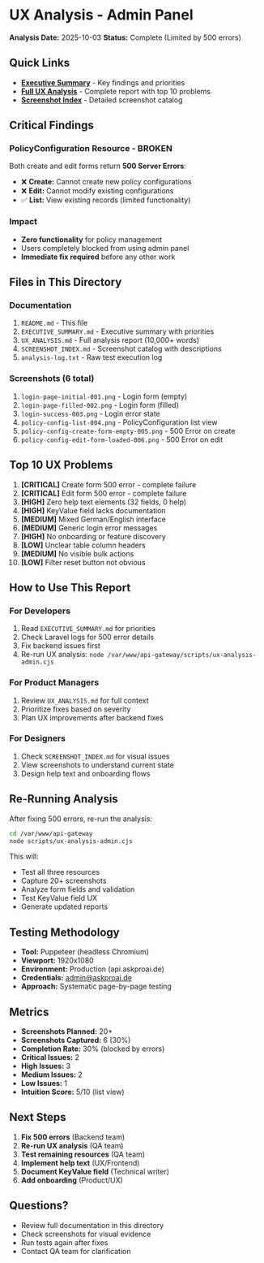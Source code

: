# UX Analysis - Admin Panel

**Analysis Date:** 2025-10-03
**Status:** Complete (Limited by 500 errors)

## Quick Links

- **[Executive Summary](./EXECUTIVE_SUMMARY.md)** - Key findings and priorities
- **[Full UX Analysis](./UX_ANALYSIS.md)** - Complete report with top 10 problems
- **[Screenshot Index](./SCREENSHOT_INDEX.md)** - Detailed screenshot catalog

## Critical Findings

### PolicyConfiguration Resource - BROKEN

Both create and edit forms return **500 Server Errors**:

- ❌ **Create:** Cannot create new policy configurations
- ❌ **Edit:** Cannot modify existing configurations
- ✅ **List:** View existing records (limited functionality)

### Impact

- **Zero functionality** for policy management
- Users completely blocked from using admin panel
- **Immediate fix required** before any other work

## Files in This Directory

### Documentation

1. `README.md` - This file
2. `EXECUTIVE_SUMMARY.md` - Executive summary with priorities
3. `UX_ANALYSIS.md` - Full analysis report (10,000+ words)
4. `SCREENSHOT_INDEX.md` - Screenshot catalog with descriptions
5. `analysis-log.txt` - Raw test execution log

### Screenshots (6 total)

1. `login-page-initial-001.png` - Login form (empty)
2. `login-page-filled-002.png` - Login form (filled)
3. `login-success-003.png` - Login error state
4. `policy-config-list-004.png` - PolicyConfiguration list view
5. `policy-config-create-form-empty-005.png` - 500 Error on create
6. `policy-config-edit-form-loaded-006.png` - 500 Error on edit

## Top 10 UX Problems

1. **[CRITICAL]** Create form 500 error - complete failure
2. **[CRITICAL]** Edit form 500 error - complete failure  
3. **[HIGH]** Zero help text elements (32 fields, 0 help)
4. **[HIGH]** KeyValue field lacks documentation
5. **[MEDIUM]** Mixed German/English interface
6. **[MEDIUM]** Generic login error messages
7. **[HIGH]** No onboarding or feature discovery
8. **[LOW]** Unclear table column headers
9. **[MEDIUM]** No visible bulk actions
10. **[LOW]** Filter reset button not obvious

## How to Use This Report

### For Developers

1. Read `EXECUTIVE_SUMMARY.md` for priorities
2. Check Laravel logs for 500 error details
3. Fix backend issues first
4. Re-run UX analysis: `node /var/www/api-gateway/scripts/ux-analysis-admin.cjs`

### For Product Managers

1. Review `UX_ANALYSIS.md` for full context
2. Prioritize fixes based on severity
3. Plan UX improvements after backend fixes

### For Designers

1. Check `SCREENSHOT_INDEX.md` for visual issues
2. View screenshots to understand current state
3. Design help text and onboarding flows

## Re-Running Analysis

After fixing 500 errors, re-run the analysis:

```bash
cd /var/www/api-gateway
node scripts/ux-analysis-admin.cjs
```

This will:
- Test all three resources
- Capture 20+ screenshots
- Analyze form fields and validation
- Test KeyValue field UX
- Generate updated reports

## Testing Methodology

- **Tool:** Puppeteer (headless Chromium)
- **Viewport:** 1920x1080
- **Environment:** Production (api.askproai.de)
- **Credentials:** admin@askproai.de
- **Approach:** Systematic page-by-page testing

## Metrics

- **Screenshots Planned:** 20+
- **Screenshots Captured:** 6 (30%)
- **Completion Rate:** 30% (blocked by errors)
- **Critical Issues:** 2
- **High Issues:** 3
- **Medium Issues:** 2
- **Low Issues:** 1
- **Intuition Score:** 5/10 (list view)

## Next Steps

1. **Fix 500 errors** (Backend team)
2. **Re-run UX analysis** (QA team)
3. **Test remaining resources** (QA team)
4. **Implement help text** (UX/Frontend)
5. **Document KeyValue field** (Technical writer)
6. **Add onboarding** (Product/UX)

## Questions?

- Review full documentation in this directory
- Check screenshots for visual evidence
- Run tests again after fixes
- Contact QA team for clarification
